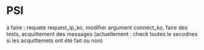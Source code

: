 # PSI
à faire : requete request_ip_ko, modifier argument connect_ko, faire des tests, acquittement des messages (actuellement : check toutes le secodnes si les acquittemets ont été fait ou non)
